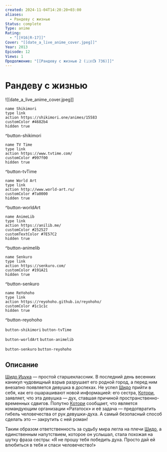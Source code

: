 ```yaml
---
created: 2024-11-04T14:20:20+03:00
aliases:
  - Рандеву с жизнью
Status: complete
Type: anime
Rating:
  - "[[®️16|R-17]]"
Cover: "[[date_a_live_anime_cover.jpeg]]"
Year: 2013
Episode: 12
Views: 1
Продолжение: "[[Рандеву с жизнью 2 (🇯🇵📺 736)]]"
---
```


# Рандеву с жизнью

![[date_a_live_anime_cover.jpeg]]

```button
name Shikimori
type link
action https://shikimori.one/animes/15583
customColor #4682b4
hidden true
```
^button-shikimori

```button
name TV Time
type link
action https://www.tvtime.com/
customColor #997f00
hidden true
```
^button-tvTime

```button
name World Art
type link
action http://www.world-art.ru/
customColor #7a0000
hidden true
```
^button-worldArt

```button
name AnimeLib
type link
action https://anilib.me/
customColor #252527
customTextColor #7E57C2
hidden true
```
^button-animelib

```button
name Senkuro
type link
action https://senkuro.com/
customColor #191A21
hidden true
```
^button-senkuro

```button
name ReYohoho
type link
action https://reyohoho.github.io/reyohoho/
customColor #1c1c1c
hidden true
```
^button-reyohoho

`button-shikimori` `button-tvTime`

`button-worldArt` `button-animelib`

`button-senkuro` `button-reyohoho`

## Описание

[Шидо Ицука](https://shikimori.one/characters/65257-shidou-itsuka) — простой старшеклассник. В последний день весенних каникул чудовищный взрыв разрушает его родной город, а перед ним внезапно появляется девушка в доспехах. Не успел [Шидо](https://shikimori.one/characters/65257-shidou-itsuka) прийти в себя, как его ошарашивают новой информацией: его сестра, [Котори](https://shikimori.one/characters/65263-kotori-itsuka), заявляет, что эта девушка — дух, ставшая причиной пространственно-временных сдвигов. Попутно [Котори](https://shikimori.one/characters/65263-kotori-itsuka) сообщает, что является командующим организации «Рататоск» и её задача — предотвратить гибель человечества от рук девушки-духа. А самый безопасный способ сделать это — закрутить с ней роман!

Таким образом ответственность за судьбу мира легла на плечи [Шидо](https://shikimori.one/characters/65257-shidou-itsuka), а единственным напутствием, которое он услышал, стала похожая на шутку фраза сестры: «Я не прошу тебя победить духа. Просто дай ей влюбиться в тебя и спаси человечество!»
